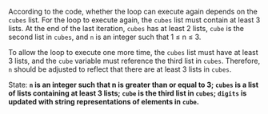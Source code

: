 According to the code, whether the loop can execute again depends on the `cubes` list. For the loop to execute again, the `cubes` list must contain at least 3 lists. At the end of the last iteration, `cubes` has at least 2 lists, `cube` is the second list in `cubes`, and `n` is an integer such that 1 ≤ n ≤ 3. 

To allow the loop to execute one more time, the `cubes` list must have at least 3 lists, and the `cube` variable must reference the third list in `cubes`. Therefore, `n` should be adjusted to reflect that there are at least 3 lists in `cubes`.

State: **`n` is an integer such that n is greater than or equal to 3; `cubes` is a list of lists containing at least 3 lists; `cube` is the third list in `cubes`; `digits` is updated with string representations of elements in `cube`.**